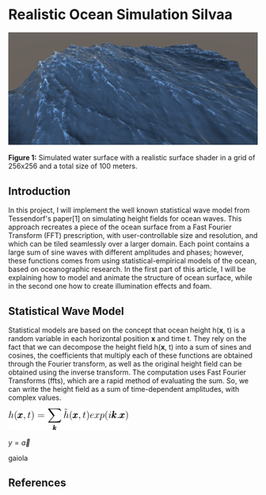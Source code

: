 <script src="https://cdn.mathjax.org/mathjax/latest/MathJax.js?config=TeX-AMS-MML_HTMLorMML" type="text/javascript"></script>

# Realistic Ocean Simulation Silvaa
![overview](img/overview.png)

**Figure 1:** Simulated water surface with a realistic surface shader in a grid of 256x256 and a total size of 100 meters. 

## Introduction
In this project, I will implement the well known statistical wave model from Tessendorf's paper[1] on simulating height fields for ocean waves.
This approach recreates a piece of the ocean surface from a Fast Fourier Transform (FFT) prescription, with user-controllable size and resolution, and which can be tiled seamlessly over a larger domain.
Each point contains a large sum of sine waves with different amplitudes and phases; however, these functions comes from using statistical-empirical models of the ocean, based on oceanographic research. 
In the first part of this article, I will be explaining how to model and animate the structure of ocean surface, while in the second one how to create illumination effects and foam. 

## Statistical Wave Model
Statistical models are based on the concept that ocean height h(**x**, t) is a random variable in each horizontal position **x** and time t.  They rely on the fact that we can decompose the height field h(**x**, t) into a sum of sines and cosines, the coefficients that multiply each of these functions are obtained through the Fourier transform, as well as the original height field can be obtained using the inverse transform. The computation uses Fast Fourier Transforms (ffts), which are a rapid method of evaluating the sum.
So, we can write the height field as a sum of time-dependent amplitudes, with complex values.

![](img/eq1.png)

$y = \vec{a}$

gaiola

## References
